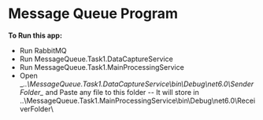# Message Queue Program
**To Run this app:**
- Run RabbitMQ
- Run MessageQueue.Task1.DataCaptureService
- Run MessageQueue.Task1.MainProcessingService
- Open __..\MessageQueue.Task1.DataCaptureService\bin\Debug\net6.0\SenderFolder\__ and Paste any file to this folder
-- It will store in ..\MessageQueue.Task1.MainProcessingService\bin\Debug\net6.0\ReceiverFolder\
